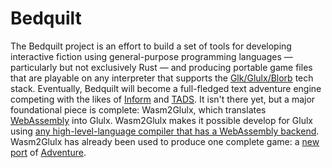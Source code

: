 # Bedquilt

The Bedquilt project is an effort to build a set of tools for developing
interactive fiction using general-purpose programming languages — particularly
but not exclusively Rust — and producing portable game files that are playable
on any interpreter that supports the
[Glk/Glulx/Blorb](https://github.com/iftechfoundation/ifarchive-if-specs) tech
stack. Eventually, Bedquilt will become a full-fledged text adventure engine
competing with the likes of [Inform](https://ganelson.github.io/inform-website/)
and [TADS](https://www.tads.org/). It isn't there yet, but a major foundational
piece is complete: Wasm2Glulx, which translates
[WebAssembly](https://webassembly.org/) into Glulx. Wasm2Glulx makes it possible
develop for Glulx using [any high-level-language compiler that has a WebAssembly
backend](https://webassembly.org/getting-started/developers-guide/). Wasm2Glulx has
already been used to produce one complete game: a [new
port](https://github.com/dfoxfranke/bedquilt/tree/master/advent430) of
[Adventure](https://en.wikipedia.org/wiki/Colossal_Cave_Adventure).